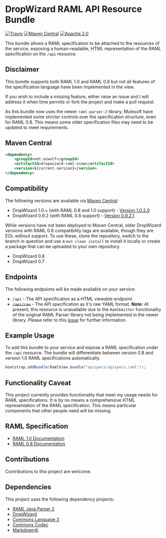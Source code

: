 # DropWizard RAML API Resource Bundle

[![Travis](https://img.shields.io/travis/ozwolf-software/dropwizard-raml-view.svg?style=flat-square)](https://travis-ci.org/ozwolf-software/dropwizard-raml-view)
[![Maven Central](https://img.shields.io/maven-central/v/net.ozwolf/dropwizard-raml-view.svg?style=flat-square)](http://search.maven.org/#search%7Cgav%7C1%7Cg%3A%22net.ozwolf%22%20AND%20a%3A%22dropwizard-raml-view%22)
[![Apache 2.0](https://img.shields.io/badge/License-Apache%202.0-blue.svg?style=flat-square)](LICENSE)

This bundle allows a RAML specification to be attached to the resources of the service, exposing a human-readable, HTML representation of the RAML specification on the `/api` resource.

## Disclaimer

This bundle supports both RAML 1.0 and RAML 0.8 but not all features of the specification language have been implemented in the view.
 
If you wish to include a missing feature, either raise an issue and I will address it when time permits or fork the project and make a pull request.

As this bundle now uses the newer `raml-parser-2` library, Mulesoft have implemented some stricter controls over the specification structure, even for RAML 0.8.  This means some older specification files may need to be updated to meet requirements.

## Maven Central

```xml
<dependency>
    <groupId>net.ozwolf</groupId>
    <artifactId>dropwizard-raml-view</artifactId>
    <version>${current.version}</version>
</dependency>
```

## Compatibility

The following versions are available via [Maven Central](http://search.maven.org/#search%7Cga%7C1%7Ca%3A%22dropwizard-raml-view%22):

+ DropWizard 1.0.+ (with RAML 0.8 and 1.0 support) - [Version 1.0.2.0](http://search.maven.org/#artifactdetails%7Cnet.ozwolf%7Cdropwizard-raml-view%7C1.0.2.0%7Cjar)
+ DropWizard 0.9.2 (with RAML 0.8 support) - [Version 0.9.2.1](http://search.maven.org/#artifactdetails%7Cnet.ozwolf%7Cdropwizard-raml-view%7C0.9.2.1%7Cjar)

While versions have not been deployed to Maven Central, older DropWizard versions with RAML 0.8 compatibility tags are available, though they are EOL without support.  To use these, clone the repository, switch to the branch in question and use a `mvn clean install` to install it locally or create a package that can be uploaded to your own repository.

+ DropWizard 0.8
+ DropWizard 0.7

## Endpoints

The following endpoints will be made available on your service:

+ `/api` - The API specification as a HTML viewable endpoint.
+ ~~`/api/raw`~~ - The API specification as it's raw YAML format.  **Note:** At present, this resource is unavailable due to the `RamlEmitter` functionality of the original RAML Parser library not being implemented in the newer library.  Please refer to this [issue](https://github.com/raml-org/raml-java-parser/issues/159) for further information. 

## Example Usage

To add this bundle to your service and expose a RAML specification under the `/api` resource.  The bundle will differentiate between version 0.8 and version 1.0 RAML specifications automatically.

```java
bootstrap.addBundle(RamlView.bundle("apispecs/apispecs.raml"));
```

## Functionality Caveat

This project currently provides functionality that meet my usage needs for RAML specifications.  It is by no means a comprehensive HTML representation of the RAML specification.  This means particular components that other people need _will_ be missing.

## RAML Specification

+ [RAML 1.0 Documentation](https://github.com/raml-org/raml-spec/blob/master/versions/raml-10/raml-10.md)
+ [RAML 0.8 Documentation](https://github.com/raml-org/raml-spec/blob/master/versions/raml-08/raml-08.md)

## Contributions

Contributions to this project are welcome.

## Dependencies

This project uses the following dependency projects:

+ [RAML Java Parser 2](https://github.com/raml-org/raml-java-parser)
+ [DropWizard](https://github.com/dropwizard/dropwizard)
+ [Commons Language 3](https://github.com/apache/commons-lang)
+ [Commons Codec](https://github.com/apache/commons-codec)
+ [Markdown4j](https://github.com/jdcasey/markdown4j)
